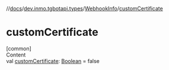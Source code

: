 //[docs](../../../index.md)/[dev.inmo.tgbotapi.types](../index.md)/[WebhookInfo](index.md)/[customCertificate](custom-certificate.md)



# customCertificate  
[common]  
Content  
val [customCertificate](custom-certificate.md): [Boolean](https://kotlinlang.org/api/latest/jvm/stdlib/kotlin/-boolean/index.html) = false  



